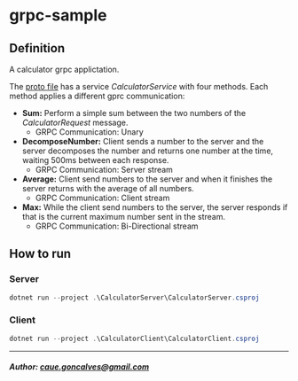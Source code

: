 # grpc-sample
## Definition
A calculator grpc applictation. 

The [proto file](calculator.proto) has a service *CalculatorService* with four methods. Each method applies a different gprc communication:
- **Sum:** Perform a simple sum between the two numbers of the *CalculatorRequest* message.
  - GRPC Communication: Unary
- **DecomposeNumber:** Client sends a number to the server and the server decomposes the number and returns one number at the time, waiting 500ms between each response.
  - GRPC Communication: Server stream
- **Average:** Client send numbers to the server and when it finishes the server returns with the average of all numbers.
  - GRPC Communication: Client stream
- **Max:** While the client send numbers to the server, the server responds if that is the current maximum number sent in the stream.
  - GRPC Communication: Bi-Directional stream

## How to run
### Server

```powershell
dotnet run --project .\CalculatorServer\CalculatorServer.csproj
```

### Client
```powershell
dotnet run --project .\CalculatorClient\CalculatorClient.csproj
```
---
##### Author: caue.goncalves@gmail.com